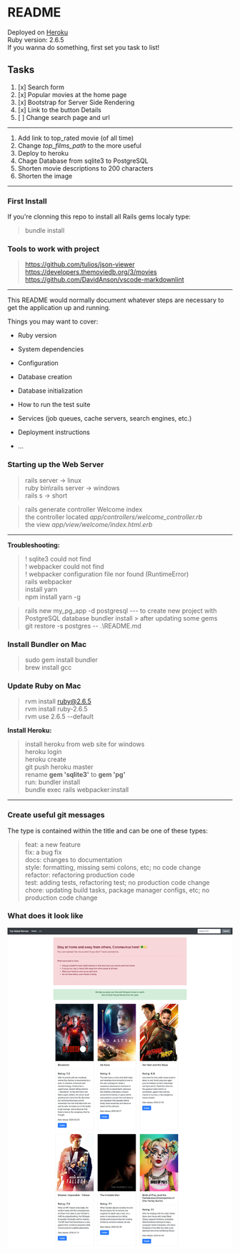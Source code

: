 # README

Deployed on [Heroku](https://cryptic-tundra-13686.herokuapp.com/)  
Ruby version: 2.6.5  
If you wanna do something, first set you task to list!

## Tasks

1. [x] Search form
2. [x] Popular movies at the home page
3. [x] Bootstrap for Server Side Rendering
4. [x] Link to the button Details
5. [ ] Change search page and url

---

1. Add link to top_rated movie (of all time)
1. Change *top_films_path* to the more useful
1. Deploy to heroku
1. Chage Database from sqlite3 to PostgreSQL
1. Shorten movie descriptions to 200 characters
1. Shorten the image

---

### First Install

If you're clonning this repo to install all Rails gems localy type:  

> bundle install

### Tools to work with project

> <https://github.com/tulios/json-viewer>  
> <https://developers.themoviedb.org/3/movies>  
> <https://github.com/DavidAnson/vscode-markdownlint>  

---

This README would normally document whatever steps are necessary to get the
application up and running.

Things you may want to cover:

* Ruby version

* System dependencies

* Configuration

* Database creation

* Database initialization

* How to run the test suite

* Services (job queues, cache servers, search engines, etc.)

* Deployment instructions

* ...

### Starting up the Web Server

> rails server    -> linux  
> ruby bin\rails server -> windows  
> rails s     -> short  

> rails generate controller Welcome index  
> the controller located *app/controllers/welcome_controller.rb*  
> the view *app/view/welcome/index.html.erb*  

---

**Troubleshooting:**

> ! sqlite3 could not find  
> ! webpacker could not find  
> ! webpacker configuration file nor found (RuntimeError)  
> rails webpacker  
> install yarn  
> npm install yarn -g  

>  rails new my_pg_app -d postgresql --- to create new project with PostgreSQL database
> bundler install > after updating some gems  
> git restore -s  postgres -- .\README.md  

### Install Bundler on Mac

> sudo gem install bundler  
> brew install gcc

### Update Ruby on Mac

> rvm install ruby@2.6.5  
> rvm install ruby-2.6.5  
> rvm use 2.6.5 --default  

**Install Heroku:**
> install heroku from web site for windows  
> heroku login  
> heroku create  
> git push heroku master  
> rename **gem 'sqlite3'** to **gem 'pg'**  
> run: bundler install  
> bundle exec rails webpacker:install  

---

### Create useful git messages

The type is contained within the title and can be one of these types:

> feat: a new feature  
> fix: a bug fix  
> docs: changes to documentation  
> style: formatting, missing semi colons, etc; no code change  
> refactor: refactoring production code  
> test: adding tests, refactoring test; no production code change  
> chore: updating build tasks, package manager configs, etc; no production code change

### What does it look like

![Top Rated Movies](public/Top_Rated_Movies.png)
